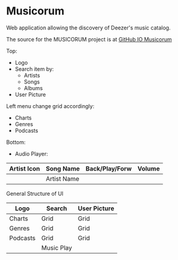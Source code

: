 # Musicorum
Web application allowing the discovery of Deezer's music catalog.

The source for the MUSICORUM project is at [GitHub IO Musicorum](https://latifaabdullayeva.github.io/musicorum/)

Top:
- Logo
- Search item by:
  - Artists
  - Songs
  - Albums
- User Picture
  
Left menu change grid accordingly:
- Charts
- Genres
- Podcasts

Bottom: 
- Audio Player:

|  Artist Icon  | Song Name     | Back/Play/Forw | Volume       |
| ------------- | ------------- | -------------- |------------- |
|               | Artist Name   |                |              |

General Structure of UI

|     Logo      |     Search    |  User Picture |
| ------------- | ------------- | ------------- |
| Charts        |    Grid       |    Grid       |
| Genres        |    Grid       |    Grid       |
| Podcasts      |    Grid       |    Grid       |
|               | Music Play    |               |
